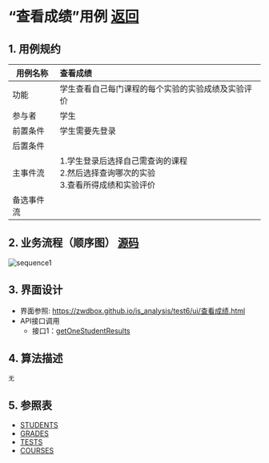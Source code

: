 
﻿<!-- markdownlint-disable MD033-->
<!-- 禁止MD033类型的警告 https://www.npmjs.com/package/markdownlint -->

# “查看成绩”用例 [返回](../README.md)
## 1. 用例规约

|用例名称|查看成绩|
|-------|:-------------|
|功能|学生查看自己每门课程的每个实验的实验成绩及实验评价|
|参与者|学生|
|前置条件|学生需要先登录|
|后置条件| |
|主事件流|1.学生登录后选择自己需查询的课程</br>2.然后选择查询哪次的实验</br>3.查看所得成绩和实验评价 |
|备选事件流| |

## 2. 业务流程（顺序图） [源码](../src/sequence查看成绩.puml)
![sequence1](../sequence查看成绩.png) 

## 3. 界面设计
- 界面参照: https://zwdbox.github.io/is_analysis/test6/ui/查看成绩.html
- API接口调用
    - 接口1：[getOneStudentResults](../Interface/getOneStudentResults.md) 

## 4. 算法描述
    无
    
## 5. 参照表
- [STUDENTS](../数据库设计.md/#STUDENTS)
- [GRADES](../数据库设计.md/#GRADES)
- [TESTS](../数据库设计.md/#TESTS)
- [COURSES](../数据库设计.md/#COURSES)
